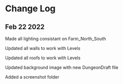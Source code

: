 # Change Log

## Feb 22 2022

Made all lighting consistant on Farm_North_South

Updated all walls to work with Levels

Updated all roofs to work with Levels

Updated background image with new DungeonDraft file

Added a screenshot folder